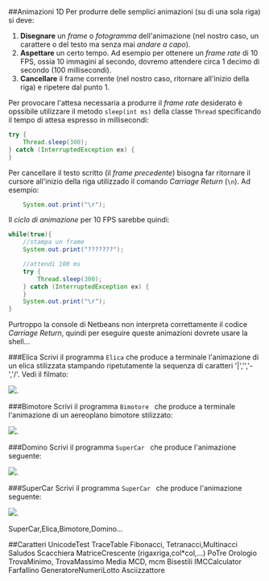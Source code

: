 
##Animazioni 1D
Per produrre delle semplici animazioni (su di una sola riga) si deve:

1. **Disegnare** un *frame* o *fotogramma* dell'animazione (nel nostro caso, un carattere o del testo ma senza mai *andare a capo*).
2. **Aspettare** un certo tempo. Ad esempio per ottenere un *frame rate* di 10 FPS, ossia 10 immagini al secondo, dovremo attendere circa 1 decimo di secondo (100 millisecondi).
3. **Cancellare** il frame corrente (nel nostro caso, ritornare all'inizio della riga) e ripetere dal punto 1.

Per provocare l'attesa necessaria a produrre il *frame rate* desiderato è opssibile utilizzare il metodo `sleep(int ms)` della classe `Thread` specificando il tempo di attesa espresso in millisecondi:

~~~java
try {
    Thread.sleep(300);
} catch (InterruptedException ex) {
}
~~~

Per cancellare il testo scritto (il *frame precedente*) bisogna far ritornare il cursore all'inizio della riga utilizzado il comando *Carriage Return* (`\n`). Ad esempio: 

~~~java
	System.out.print("\r");
~~~


Il *ciclo di animazione* per 10 FPS sarebbe quindi:

~~~java
while(true){
	//stampa un frame
	System.out.print("???????");

	//attendi 100 ms
	try {
   		Thread.sleep(300);
	} catch (InterruptedException ex) {
	}
	System.out.print("\r");
}
~~~

Purtroppo la console di Netbeans non interpreta correttamente il codice *Carriage Return*, quindi per eseguire queste animazioni dovrete usare la shell...

###Elica
Scrivi il programma `Elica` che produce a terminale l'animazione di un elica stilizzata stampando ripetutamente la sequenza di caratteri '|','\','-','/'. Vedi il filmato:

![](/Users/andreaalbertini/Downloads/animazionitxt/elica.gif).

###Bimotore
Scrivi il programma `Bimotore ` che produce a terminale l'animazione di un aereoplano bimotore stilizzato:

![](/Users/andreaalbertini/Downloads/animazionitxt/Bimotore.gif).

###Domino
Scrivi il programma `SuperCar ` che produce l'animazione seguente:

![](/Users/andreaalbertini/Downloads/animazionitxt/Domino.gif).


###SuperCar
Scrivi il programma `SuperCar ` che produce l'animazione seguente:

![](/Users/andreaalbertini/Downloads/animazionitxt/SuperCar.gif).


SuperCar,Elica,Bimotore,Domino...

##Caratteri
UnicodeTest
TraceTable
Fibonacci, Tetranacci,Multinacci
Saludos
Scacchiera
MatriceCrescente (rigaxriga,col*col,...)
PoTre
Orologio
TrovaMinimo, TrovaMassimo
Media
MCD, mcm
Bisestili
IMCCalculator
Farfallino
GeneratoreNumeriLotto
Asciizzattore



